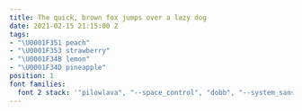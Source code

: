 ```yaml
---
title: The quick, brown fox jumps over a lazy dog
date: 2021-02-15 21:15:00 Z
tags:
- "\U0001F351 peach"
- "\U0001F353 strawberry"
- "\U0001F34B lemon"
- "\U0001F34D pineapple"
position: 1
font families:
  font 2 stack: '"pilowlava", "--space_control", "dobb", "--system_sans_serif", sans-serif'
---
```


